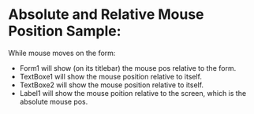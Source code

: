 # Absolute and Relative Mouse Position Sample:
While mouse moves on the form:
- Form1 will show (on its titlebar) the mouse pos relative to the form.
- TextBoxe1 will show the mouse position relative to itself.
- TextBoxe2 will show the mouse position relative to itself.
- Label1 will show the mouse poition relative to the screen, which is the absolute mouse pos.
